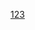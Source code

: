 [123](read://https_github.com/?url=https%3A%2F%2Fgithub.com%2Fsutianhua123%2FEnglish%2Fblob%2Fmaster%2FEnglishReading%2F2023%25E5%25B9%25B48%25E6%259C%258823%25E6%2597%25A5%253D%25E5%25AE%2589%25E5%2585%25A8%25E7%259F%25A5%25E8%25AF%2586-%25E9%259B%25B7%25E7%2594%25B5%25E5%25A4%25A9%25E6%25B0%2594.md)
